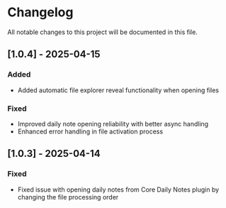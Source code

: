 # Changelog

All notable changes to this project will be documented in this file.

## [1.0.4] - 2025-04-15

### Added

- Added automatic file explorer reveal functionality when opening files

### Fixed

- Improved daily note opening reliability with better async handling
- Enhanced error handling in file activation process

## [1.0.3] - 2025-04-14

### Fixed

- Fixed issue with opening daily notes from Core Daily Notes plugin by changing the file processing order
